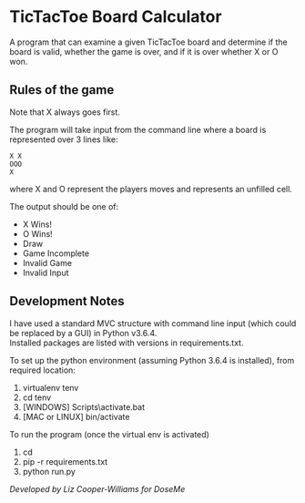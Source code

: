 # TicTacToe Board Calculator
A program that can examine a given TicTacToe board and determine if the board is valid, whether the game
is over, and if it is over whether X or O won.

## Rules of the game

Note that X always goes first.

The program will take input from the command line where a board is represented over 3 lines like:

```
X X
OOO
X
```
where X and O represent the players moves and <space> represents an unfilled cell.

The output should be one of:

+ X Wins!
+ O Wins!
+ Draw
+ Game Incomplete
+ Invalid Game
+ Invalid Input

## Development Notes

I have used a standard MVC structure with command line input (which could be replaced by a GUI) in Python v3.6.4.  
Installed packages are listed with versions in requirements.txt.
  
To set up the python environment (assuming Python 3.6.4 is installed), from required location:
1. virtualenv tenv 
1. cd tenv
1. [WINDOWS] Scripts\activate.bat
1. [MAC or LINUX] bin/activate

To run the program (once the virtual env is activated)
1. cd <PROJECT DIRECTORY>
1. pip -r requirements.txt
1. python run.py

*Developed by Liz Cooper-Williams for DoseMe*
